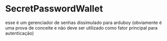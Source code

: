# SecretPasswordWallet
esse é um gerenciador de senhas dissimulado para arduboy (obviamente é uma prova de conceite e não deve ser utilizado como fator principal para autenticação)
